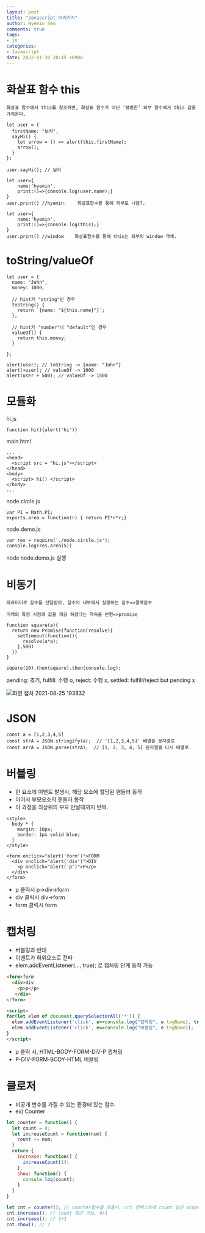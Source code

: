 ```yaml
---
layout: post
title: "Javascript 여러가지"
author: Hyemin Seo
comments: true
tags:
- js
categories:
- Javascript
date: 2022-01-30 20:45 +0900
---
```


# 화살표 함수 this
```
화살표 함수에서 this를 참조하면, 화살표 함수가 아닌 ‘평범한’ 외부 함수에서 this 값을 가져온다.

let user = {
  firstName: "보라",
  sayHi() {
    let arrow = () => alert(this.firstName);
    arrow();
  }
};

user.sayHi(); // 보라

let user={
    name:'hyemin',
    print:()=>{console.log(user.name);}
}
uesr.print() //hyemin.    화살표함수를 통해 외부로 나옴?.

let user={
    name:'hyemin',
    print:()=>{console.log(this);}
}
user.print() //window    화살표함수를 통해 this는 외부의 window 객체.
```

# toString/valueOf
```
let user = {
  name: "John",
  money: 1000,

  // hint가 "string"인 경우
  toString() {
    return `{name: "${this.name}"}`;
  },

  // hint가 "number"나 "default"인 경우
  valueOf() {
    return this.money;
  }

};

alert(user); // toString -> {name: "John"}
alert(+user); // valueOf -> 1000
alert(user + 500); // valueOf -> 1500
```

# 모듈화

hi.js

```
function hi(){alert('hi')}
```

main.html

```
...
<head>
  <script src = "hi.js"></script>
</head>
<body>
  <script> hi() </script>
</body>
...
```

node.circle.js

```
var PI = Math.PI;
exports.area = function(r) { return PI*r*r;}
```

node.demo.js

```
var res = require('./node.circle.js');
console.log(res.area(5))
```

node node.demo.js 실행  


# 비동기
```
파라미터로 함수를 전달받아, 함수의 내부에서 실행하는 함수=>콜백함수  

미래의 특정 시점에 값을 제공 하겠다는 약속을 반환=>promise

function square(a){
  return new Promise(function(resolve){
    setTimeout(function(){
      resolve(a*a);
    },500)
  })
}

square(10).then(square).then(console.log);
```

pending: 초기, fulfill: 수행 o, reject: 수행 x, settled: fulfill/reject but pending x

![화면 캡처 2021-08-25 193832](https://user-images.githubusercontent.com/75344562/130776326-408fa602-4415-4917-86f1-e1ed57ee2e2f.png)

# JSON

```
const a = [1,2,3,4,5]
const strA = JSON.stringify(a);  // '[1,2,3,4,5]' 배열을 문자열로
const arrA = JSON.parse(strA);  // [1, 2, 3, 4, 5] 문자열을 다시 배열로.
```

# 버블링  

- 한 요소에 이벤트 발생시, 해당 요소에 할당된 핸들러 동작  
- 이어서 부모요소의 핸들러 동작  
- 이 과정을 최상위의 부모 만날때까지 반복.  

```
<style>
  body * {
    margin: 10px;
    border: 1px solid blue;
  }
</style>

<form onclick="alert('form')">FORM
  <div onclick="alert('div')">DIV
    <p onclick="alert('p')">P</p>
  </div>
</form>
```
- p 클릭시 p->div->form  
- div 클릭시 div->form  
- form 클릭시 form  


# 캡처링  

- 버블링과 반대  
- 이벤트가 하위요소로 전파  
- elem.addEventListener(..., true); 로 캡처링 단계 동작 가능  

```html
<form>form
  <div>div
    <p>p</p>
   </div>
</form>

<script>
for(let elem of document.querySelectorAll('*')) {
  elem.addEventListener('click', e=>console.log("캡쳐링", e.tagName), true);
  elem.addEventListener('click', e=>console.log("버블링", e.tagName));
}
</script>
```  

- p 클릭 시, HTML-BODY-FORM-DIV-P 캡처링  
- P-DIV-FORM-BODY-HTML 버블링  


# 클로저  

- 비공개 변수를 가질 수 있는 환경에 있는 함수.  
- ex) Counter    

```javascript
let counter = function() {
  let count = 0;
  let increaseCount = function(num) {
    count += num;
  }
  return {
    increase: function() {
      increaseCount(1);
    },
    show: function() {
      console.log(count);
    }
  }
}

let cnt = counter(); // counter함수를 호출시, cnt 컨텍스트에 count 담긴 scope chain 생성.
cnt.increase(); // count 접근 가능. 0+1
cnt.increase(); // 1+1
cnt.show(); // 2
```

